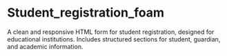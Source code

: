 # Student_registration_foam
A clean and responsive HTML form for student registration, designed for educational institutions. Includes structured sections for student, guardian, and academic information.
